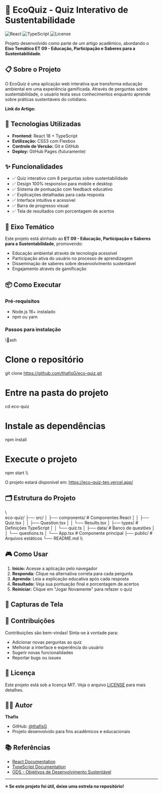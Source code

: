 ﻿# 🌱 EcoQuiz - Quiz Interativo de Sustentabilidade

![React](https://img.shields.io/badge/React-18.2.0-blue)
![TypeScript](https://img.shields.io/badge/TypeScript-5.0+-blue)
![License](https://img.shields.io/badge/License-MIT-green)

Projeto desenvolvido como parte de um artigo acadêmico, abordando o **Eixo Temático ET 09 - Educação, Participação e Saberes para a Sustentabilidade**.

## 📋 Sobre o Projeto

O EcoQuiz é uma aplicação web interativa que transforma educação ambiental em uma experiência gamificada. Através de perguntas sobre sustentabilidade, o usuário testa seus conhecimentos enquanto aprende sobre práticas sustentáveis do cotidiano.

**Link do Artigo:** 

## 🚀 Tecnologias Utilizadas

- **Frontend:** React 18 + TypeScript
- **Estilização:** CSS3 com Flexbox
- **Controle de Versão:** Git e GitHub
- **Deploy:** GitHub Pages (futuramente)

## ✨ Funcionalidades

- ✅ Quiz interativo com 8 perguntas sobre sustentabilidade
- ✅ Design 100% responsivo para mobile e desktop
- ✅ Sistema de pontuação com feedback educativo
- ✅ Explicações detalhadas para cada resposta
- ✅ Interface intuitiva e acessível
- ✅ Barra de progresso visual
- ✅ Tela de resultados com porcentagem de acertos

## 🎯 Eixo Temático

Este projeto está alinhado ao **ET 09 - Educação, Participação e Saberes para a Sustentabilidade**, promovendo:
- Educação ambiental através de tecnologia acessível
- Participação ativa do usuário no processo de aprendizagem
- Disseminação de saberes sobre desenvolvimento sustentável
- Engajamento através de gamificação

## 📦 Como Executar

### Pré-requisitos
- Node.js 16+ instalado
- npm ou yarn

### Passos para instalação

\\\ash
# Clone o repositório
git clone https://github.com/thafisG/eco-quiz.git

# Entre na pasta do projeto
cd eco-quiz

# Instale as dependências
npm install

# Execute o projeto
npm start
\\\

O projeto estará disponível em: https://eco-quiz-ten.vercel.app/

## 🗂️ Estrutura do Projeto

\\\
eco-quiz/
├── src/
│   ├── components/     # Componentes React
│   │   ├── Quiz.tsx
│   │   ├── Question.tsx
│   │   └── Results.tsx
│   ├── types/          # Definições TypeScript
│   │   └── quiz.ts
│   ├── data/           # Banco de questões
│   │   └── questions.ts
│   └── App.tsx         # Componente principal
├── public/             # Arquivos estáticos
└── README.md
\\\

## 🎮 Como Usar

1. **Início:** Acesse a aplicação pelo navegador
2. **Responda:** Clique na alternativa correta para cada pergunta
3. **Aprenda:** Leia a explicação educativa após cada resposta
4. **Resultado:** Veja sua pontuação final e porcentagem de acertos
5. **Reiniciar:** Clique em \"Jogar Novamente\" para refazer o quiz

## 📸 Capturas de Tela


## 🤝 Contribuições

Contribuições são bem-vindas! Sinta-se à vontade para:
- Adicionar novas perguntas ao quiz
- Melhorar a interface e experiência do usuário
- Sugerir novas funcionalidades
- Reportar bugs ou issues

## 📄 Licença

Este projeto está sob a licença MIT. Veja o arquivo [LICENSE](LICENSE) para mais detalhes.

## 👨‍💻 Autor

**Thafis** 
- GitHub: [@thafisG](https://github.com/thafisG)
- Projeto desenvolvido para fins acadêmicos e educacionais

## 📚 Referências

- [React Documentation](https://reactjs.org/)
- [TypeScript Documentation](https://www.typescriptlang.org/)
- [ODS - Objetivos de Desenvolvimento Sustentável](https://brasil.un.org/pt-br/sdgs)

---

**⭐ Se este projeto foi útil, deixe uma estrela no repositório!**
